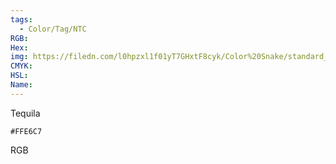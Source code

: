 ```yaml
---
tags:
  - Color/Tag/NTC
RGB:
Hex:
img: https://filedn.com/l0hpzxl1f01yT7GHxtF8cyk/Color%20Snake/standard_csv_to_svg/FFE6C7.svg
CMYK:
HSL:
Name:
---
```

Tequila
```palette
#FFE6C7
```
RGB
